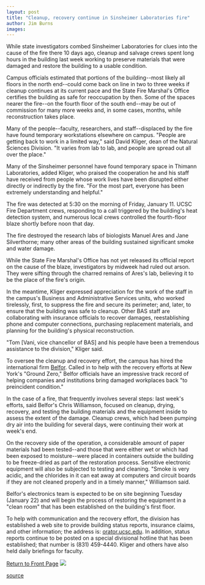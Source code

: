 ```yaml
---
layout: post
title: "Cleanup, recovery continue in Sinsheimer Laboratories fire"
author: Jim Burns
images:
---
```


While state investigators combed Sinsheimer Laboratories for clues into the cause of the fire there 10 days ago, cleanup and salvage crews spent long hours in the building last week working to preserve materials that were damaged and restore the building to a usable condition.

Campus officials estimated that portions of the building--most likely all floors in the north end--could come back on line in two to three weeks if cleanup continues at its current pace and the State Fire Marshal's Office certifies the building as safe for reoccupation by then. Some of the spaces nearer the fire--on the fourth floor of the south end--may be out of commission for many more weeks and, in some cases, months, while reconstruction takes place.

Many of the people--faculty, researchers, and staff--displaced by the fire have found temporary workstations elsewhere on campus. "People are getting back to work in a limited way," said David Kliger, dean of the Natural Sciences Division. "It varies from lab to lab, and people are spread out all over the place."

Many of the Sinsheimer personnel have found temporary space in Thimann Laboratories, added Kliger, who praised the cooperation he and his staff have received from people whose work lives have been disrupted either directly or indirectly by the fire. "For the most part, everyone has been extremely understanding and helpful."

The fire was detected at 5:30 on the morning of Friday, January 11. UCSC Fire Department crews, responding to a call triggered by the building's heat detection system, and numerous local crews controlled the fourth-floor blaze shortly before noon that day.

The fire destroyed the research labs of biologists Manuel Ares and Jane Silverthorne; many other areas of the building sustained significant smoke and water damage.

While the State Fire Marshal's Office has not yet released its official report on the cause of the blaze, investigators by midweek had ruled out arson. They were sifting through the charred remains of Ares's lab, believing it to be the place of the fire's origin.

In the meantime, Kliger expressed appreciation for the work of the staff in the campus's Business and Administrative Services units, who worked tirelessly, first, to suppress the fire and secure its perimeter; and, later, to ensure that the building was safe to cleanup. Other BAS staff are collaborating with insurance officials to recover damages, reestablishing phone and computer connections, purchasing replacement materials, and planning for the building's physical reconstruction.

"Tom [Vani, vice chancellor of BAS] and his people have been a tremendous assistance to the division," Kliger said.

To oversee the cleanup and recovery effort, the campus has hired the international firm [Belfor][1]. Called in to help with the recovery efforts at New York's "Ground Zero," Belfor officials have an impressive track record of helping companies and institutions bring damaged workplaces back "to preincident condition."

In the case of a fire, that frequently involves several steps: last week's efforts, said Belfor's Chris Williamson, focused on cleanup, drying, recovery, and testing the building materials and the equipment inside to assess the extent of the damage. Cleanup crews, which had been pumping dry air into the building for several days, were continuing their work at week's end.

On the recovery side of the operation, a considerable amount of paper materials had been tested--and those that were either wet or which had been exposed to moisture--were placed in containers outside the building to be freeze-dried as part of the restoration process. Sensitive electronic equipment will also be subjected to testing and cleaning. "Smoke is very acidic, and the chlorides in it can eat away at computers and circuit boards if they are not cleaned properly and in a timely manner," Williamson said.

Belfor's electronics team is expected to be on site beginning Tuesday (January 22) and will begin the process of restoring the equipment in a "clean room" that has been established on the building's first floor.

To help with communication and the recovery effort, the division has established a web site to provide building status reports, insurance claims, and other information; the address is: [orator.ucsc.edu][2]. In addition, status reports continue to be posted on a special divisional hotline that has been established; that number is (831) 459-4440. Kliger and others have also held daily briefings for faculty.

  

[Return to Front Page][3] ![ ][4]

[1]: http://www.belfor.com
[2]: http://orator.ucsc.edu
[3]: ../../index.html
[4]: ../../images/trans.gif

[source](http://www1.ucsc.edu/currents/01-02/01-21/fire_update.html "Permalink to fire_update")
